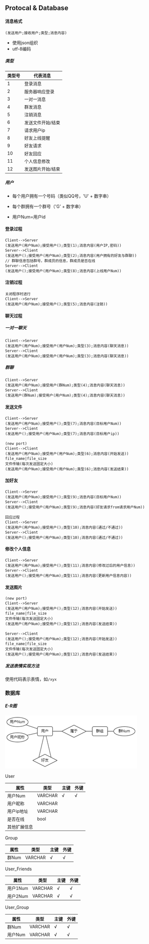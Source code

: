 ## Protocal & Database

#### 消息格式

`(发送用户;接收用户;类型;消息内容)`

* 使用json组织
* utf-8编码

##### 类型

| 类型号 | 代表消息          |
| ------ | ----------------- |
| 1      | 登录消息          |
| 2      | 服务器响应登录    |
| 3      | 一对一消息        |
| 4      | 群发消息          |
| 5      | 注销消息          |
| 6      | 发送文件开始/结束 |
| 7      | 请求用户ip        |
| 8      | 好友上线提醒      |
| 9      | 好友请求          |
| 10     | 好友回应          |
| 11     | 个人信息修改      |
| 12     | 发送图片开始/结束 |

##### 用户

* 每个用户拥有一个号码（类似QQ号，'U' + 数字串）
* 每个群拥有一个群号（'G' + 数字串）

* 用户Num=用户id

#### 登录过程

```
Client-->Server
(发送用户(用户Num);接受用户();类型(1);消息内容(用户IP,密码))
Server-->Client
(发送用户();接受用户(用户Num);类型(2);消息内容(用户拥有的好友与群聊))
// 群聊信息包括群号，群成员的信息，群成员是否在线
Server-->Client
(发送用户();接受用户(用户Num);类型(8);消息内容(上线用户Num))
```



#### 注销过程

```
关闭程序时进行
Client-->Server
(发送用户(用户Num);接受用户();类型(5);消息内容(注销))
```



#### 聊天过程

##### 一对一聊天

```
Client-->Server
(发送用户(用户Num);接受用户(用户Num);类型(3);消息内容(聊天消息))
Server-->Client
(发送用户(用户Num);接受用户(用户Num);类型(3);消息内容(聊天消息))
```

##### 群聊

```
Client-->Server
(发送用户(用户Num);接受用户(群Num);类型(4);消息内容(聊天消息))
Server-->Client
(发送用户(群Num);接受用户(用户Num);类型(4);消息内容(聊天消息))
```



#### 发送文件

```
Client-->Server
(发送用户(用户Num);接受用户();类型(7);消息内容(目标用户Num))
Server-->Client
(发送用户();接受用户(用户Num);类型(7);消息内容(目标用户ip))

(new port)
Client-->Client
(发送用户(用户Num);接受用户(用户Num);类型(6);消息内容(开始发送))
file_name|file_size
文件传输(每次发送固定大小)
(发送用户(用户Num);接受用户(用户Num);类型(6);消息内容(发送结束))
```



#### 加好友

```
Client-->Server
(发送用户(用户Num);接受用户();类型(9);消息内容(目标用户Num))
Server-->Client
(发送用户();接受用户(用户Num);类型(9);消息内容(好友请求from请求用户Num))

回应过程
Client-->Server
(发送用户(用户Num);接受用户();类型(10);消息内容(通过/不通过))
Server-->Client
(发送用户();接受用户(用户Num);类型(10);消息内容(通过/不通过))
```



#### 修改个人信息

```
Client-->Server
(发送用户(用户Num);接受用户();类型(11);消息内容(修改过后的用户信息))
Server-->Client
(发送用户();接受用户(用户Num);类型(11);消息内容(更新用户信息内容))
```



#### 发送图片

```
(new port)
Client-->Server
(发送用户(用户Num);接受用户();类型(12);消息内容(开始发送))
file_name|file_size
文件传输(每次发送固定大小)
(发送用户(用户Num);接受用户();类型(12);消息内容(发送结束))

Server-->Client
(发送用户();接受用户(用户Num);类型(12);消息内容(开始发送))
file_name|file_size
文件传输(每次发送固定大小)
(发送用户();接受用户(用户Num);类型(12);消息内容(发送结束))
```





##### 发送表情实现方法

使用代码表示表情，如`/xyx`



### 数据库

##### E-R图

![聊天软件数据库.drawio](./media/聊天软件数据库.drawio.png)

User

| 属性         | 类型    | 主键 | 外键 |
| ------------ | ------- | ---- | ---- |
| 用户Num      | VARCHAR | √    | √    |
| 用户昵称     | VARCHAR |      |      |
| 用户ip地址   | VARCHAR |      |      |
| 是否在线     | bool    |      |      |
| 其他扩展信息 |         |      |      |

Group

| 属性  | 类型    | 主键 | 外键 |
| ----- | ------- | ---- | ---- |
| 群Num | VARCHAR | √    | √    |

User_Friends

| 属性     | 类型    | 主键 | 外键 |
| -------- | ------- | ---- | ---- |
| 用户1Num | VARCHAR | √    | √    |
| 用户2Num | VARCHAR | √    | √    |

User_Group

| 属性    | 类型    | 主键 | 外键 |
| ------- | ------- | ---- | ---- |
| 群Num   | VARCHAR | √    | √    |
| 用户Num | VARCHAR | √    | √    |